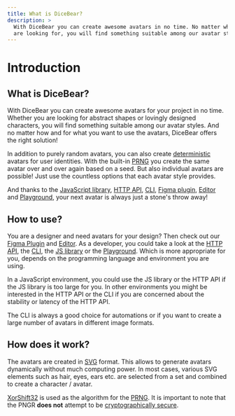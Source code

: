 ```yaml
---
title: What is DiceBear?
description: >
  With DiceBear you can create awesome avatars in no time. No matter what you
  are looking for, you will find something suitable among our avatar styles.
---
```


# Introduction

## What is DiceBear?

With DiceBear you can create awesome avatars for your project in no time.
Whether you are looking for abstract shapes or lovingly designed characters, you
will find something suitable among our avatar styles. And no matter how and for
what you want to use the avatars, DiceBear offers the right solution!

In addition to purely random avatars, you can also create
[deterministic](https://en.wikipedia.org/wiki/Deterministic_algorithm) avatars
for user identities. With the built-in
[PRNG](https://en.wikipedia.org/wiki/Pseudorandom_number_generator) you create
the same avatar over and over again based on a seed. But also individual avatars
are possible! Just use the countless options that each avatar style provides.

And thanks to the [JavaScript library](/how-to-use/js-library/),
[HTTP API](/how-to-use/http-api/), [CLI](/how-to-use/cli/),
[Figma plugin](https://www.figma.com/community/plugin/1005765655729342787/DiceBear-Exporter),
[Editor](https://editor.dicebear.com) and [Playground](/playground/), your next
avatar is always just a stone's throw away!

## How to use?

You are a designer and need avatars for your design? Then check out our
[Figma Plugin](https://www.figma.com/community/plugin/1005765655729342787/DiceBear-Exporter)
and [Editor](https://editor.dicebear.com). As a developer, you could take a look
at the [HTTP API](/how-to-use/http-api/), the [CLI](/how-to-use/cli/), the
[JS library](/how-to-use/js-library/) or the [Playground](/playground/). Which is
more appropriate for you, depends on the programming language and environment
you are using.

In a JavaScript environment, you could use the JS library or the HTTP API if the
JS library is too large for you. In other environments you might be interested
in the HTTP API or the CLI if you are concerned about the stability or latency
of the HTTP API.

The CLI is always a good choice for automations or if you want to create a large
number of avatars in different image formats.

## How does it work?

The avatars are created in
[SVG](https://en.wikipedia.org/wiki/Scalable_Vector_Graphics) format. This
allows to generate avatars dynamically without much computing power. In most
cases, various SVG elements such as hair, eyes, ears etc. are selected from a
set and combined to create a character / avatar.

[XorShift32](https://en.wikipedia.org/wiki/Xorshift) is used as the algorithm
for the [PRNG](https://en.wikipedia.org/wiki/Pseudorandom_number_generator). It
is important to note that the PNGR **does not** attempt to be
[cryptographically secure](https://en.wikipedia.org/wiki/Cryptographically-secure_pseudorandom_number_generator).
